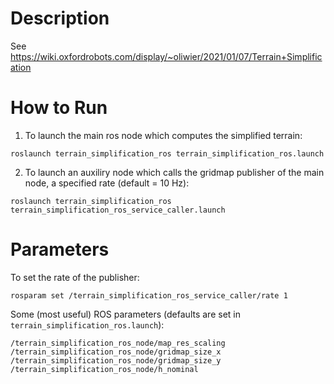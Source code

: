 # Description
See https://wiki.oxfordrobots.com/display/~oliwier/2021/01/07/Terrain+Simplification

# How to Run 
1. To launch the main ros node which computes the simplified terrain:
```
roslaunch terrain_simplification_ros terrain_simplification_ros.launch
```
2. To launch an auxiliry node which calls the gridmap publisher of the main node, a specified rate (default = 10 Hz):
```
roslaunch terrain_simplification_ros terrain_simplification_ros_service_caller.launch
```

# Parameters
To set the rate of the publisher:
```
rosparam set /terrain_simplification_ros_service_caller/rate 1
```

Some (most useful) ROS parameters (defaults are set in `terrain_simplification_ros.launch`):
```
/terrain_simplification_ros_node/map_res_scaling
/terrain_simplification_ros_node/gridmap_size_x               
/terrain_simplification_ros_node/gridmap_size_y               
/terrain_simplification_ros_node/h_nominal 
```
